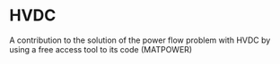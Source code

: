 # HVDC
A contribution to the solution of the power flow problem with HVDC by using a free access tool to its code (MATPOWER)
